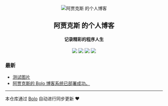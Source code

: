 <p align="center"><img alt="阿贾克斯 的个人博客" src="https://pic.stackoverflow.wiki/uploadImages/114/246/231/87/2020/06/06/16/41/3e4a3ce8-8882-4258-9860-a337bf859605.png"></p><h2 align="center">
阿贾克斯 的个人博客
</h2>

<h4 align="center">记录精彩的程序人生</h4>
<p align="center"><a title="阿贾克斯 的个人博客" target="_blank" href="https://github.com/BreakerSAMA/bolo-blog"><img src="https://img.shields.io/github/last-commit/BreakerSAMA/bolo-blog.svg?style=flat-square&color=FF9900"></a>
<a title="GitHub repo size in bytes" target="_blank" href="https://github.com/BreakerSAMA/bolo-blog"><img src="https://img.shields.io/github/repo-size/BreakerSAMA/bolo-blog.svg?style=flat-square"></a>
<a title="Bolo Version" target="_blank" href="https://github.com/adlered/bolo-solo"><img src="https://img.shields.io/badge/bolo-v2.0 稳定版-f1e05a.svg?style=flat-square&color=blueviolet"></a>
<a title="Hits" target="_blank" href="https://github.com/88250/hits"><img src="https://hits.b3log.org/BreakerSAMA/bolo-blog.svg"></a></p>

### 最新

* [测试图片](http://ajax.skter.cn/articles/2020/09/03/1599063245653.html)
* [阿贾克斯的 Bolo 博客系统已部署成功。](http://ajax.skter.cn/hello-bolo)



---

本仓库通过 [Bolo](https://github.com/adlered/bolo-solo) 自动进行同步更新 ❤️ 